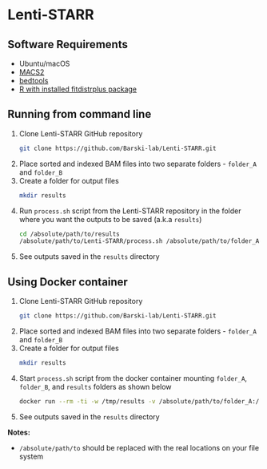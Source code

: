 # Lenti-STARR

## Software Requirements
- Ubuntu/macOS
- [MACS2](https://pypi.org/project/MACS2/)
- [bedtools](https://github.com/arq5x/bedtools2)
- [R with installed fitdistrplus package](https://cran.r-project.org/web/packages/fitdistrplus/index.html)

## Running from command line
1. Clone Lenti-STARR GitHub repository
   ```bash
   git clone https://github.com/Barski-lab/Lenti-STARR.git
   ```
2. Place sorted and indexed BAM files into two separate folders - `folder_A` and `folder_B`
3. Create a folder for output files
   ```bash
   mkdir results
   ```
4. Run `process.sh` script from the Lenti-STARR repository in the folder where you want the outputs to be saved (a.k.a `results`)
   ```bash
   cd /absolute/path/to/results
   /absolute/path/to/Lenti-STARR/process.sh /absolute/path/to/folder_A /absolute/path/to/folder_B
   ```
5. See outputs saved in the `results` directory

## Using Docker container
1. Clone Lenti-STARR GitHub repository
   ```bash
   git clone https://github.com/Barski-lab/Lenti-STARR.git
   ```
2. Place sorted and indexed BAM files into two separate folders - `folder_A` and `folder_B`
3. Create a folder for output files
   ```bash
   mkdir results
   ```
4. Start `process.sh` script from the docker container mounting `folder_A`, `folder_B`, and `results` folders as shown below
   ```bash
   docker run --rm -ti -w /tmp/results -v /absolute/path/to/folder_A:/tmp/folder_A -v /absolute/path/to/folder_B:/tmp/folder_B -v /absolute/path/to/results:/tmp/results biowardrobe2/starr:v0.0.1 process.sh /tmp/folder_A /tmp/folder_B
   ```
5. See outputs saved in the `results` directory


**Notes:**
- `/absolute/path/to` should be replaced with the real locations on your file system